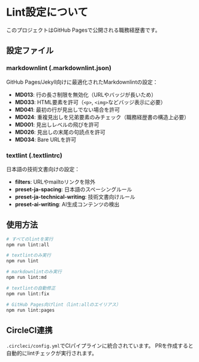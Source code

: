 # Lint設定について

このプロジェクトはGitHub Pagesで公開される職務経歴書です。

## 設定ファイル

### markdownlint (.markdownlint.json)
GitHub Pages/Jekyll向けに最適化されたMarkdownlintの設定：

- **MD013**: 行の長さ制限を無効化（URLやバッジが長いため）
- **MD033**: HTML要素を許可（`<p>`, `<img>`などバッジ表示に必要）
- **MD041**: 最初の行が見出しでない場合を許可
- **MD024**: 重複見出しを兄弟要素のみチェック（職務経歴書の構造上必要）
- **MD001**: 見出しレベルの飛びを許可
- **MD026**: 見出しの末尾の句読点を許可
- **MD034**: Bare URLを許可

### textlint (.textlintrc)
日本語の技術文書向けの設定：

- **filters**: URLやmailtoリンクを除外
- **preset-ja-spacing**: 日本語のスペーシングルール
- **preset-ja-technical-writing**: 技術文書向けルール
- **preset-ai-writing**: AI生成コンテンツの検出

## 使用方法

```bash
# すべてのlintを実行
npm run lint:all

# textlintのみ実行
npm run lint

# markdownlintのみ実行
npm run lint:md

# textlintの自動修正
npm run lint:fix

# GitHub Pages向けlint（lint:allのエイリアス）
npm run lint:pages
```

## CircleCI連携

`.circleci/config.yml`でCIパイプラインに統合されています。
PRを作成すると自動的にlintチェックが実行されます。


